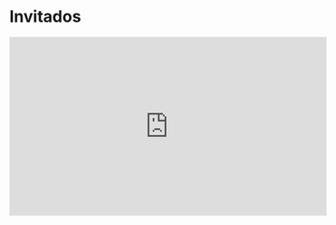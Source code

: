 # Invitados



<iframe width="560" height="315" src="https://www.youtube.com/embed/KSR1bEhqhO0" frameborder="0" allow="accelerometer; autoplay; clipboard-write; encrypted-media; gyroscope; picture-in-picture" allowfullscreen></iframe>
